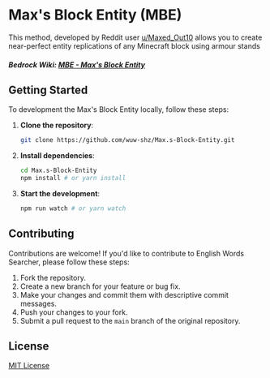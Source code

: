 # Max's Block Entity (MBE)

This method, developed by Reddit user [u/Maxed_Out10](https://www.reddit.com/user/Maxed_Out10/) allows you to create near-perfect entity replications of any Minecraft block using armour stands

##### Bedrock Wiki: [MBE - Max's Block Entity](https://wiki.bedrock.dev/commands/block-entities.html)

## Getting Started

To development the Max's Block Entity locally, follow these steps:

1. **Clone the repository**:

   ```bash
   git clone https://github.com/wuw-shz/Max.s-Block-Entity.git
   ```

2. **Install dependencies**:

   ```bash
   cd Max.s-Block-Entity
   npm install # or yarn install
   ```

3. **Start the development**:

   ```bash
   npm run watch # or yarn watch
   ```

## Contributing

Contributions are welcome! If you'd like to contribute to English Words Searcher, please follow these steps:

1. Fork the repository.
2. Create a new branch for your feature or bug fix.
3. Make your changes and commit them with descriptive commit messages.
4. Push your changes to your fork.
5. Submit a pull request to the `main` branch of the original repository.

## License

[MIT License](LICENSE)